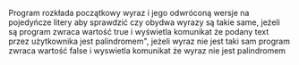 Program rozkłada początkowy wyraz i jego odwróconą wersje na pojedyńcze litery aby sprawdzić czy obydwa wyrazy są takie same, jeżeli są program zwraca wartość true i wyświetla komunikat że podany text przez użytkownika jest palindromem", jeżeli wyraz nie jest taki sam program zwraca wartość false i wyswietla komunikat że wyraz nie jest palindromem
